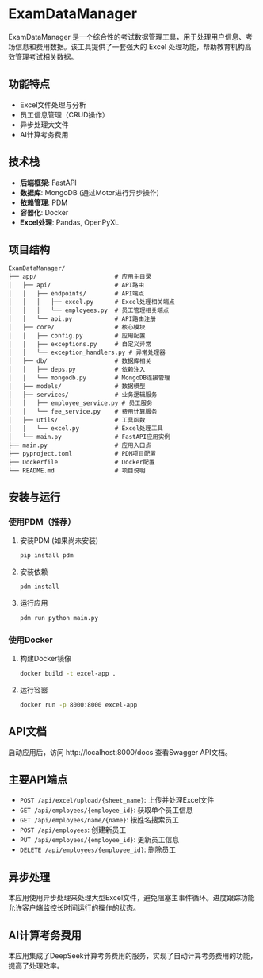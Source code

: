 # ExamDataManager

ExamDataManager 是一个综合性的考试数据管理工具，用于处理用户信息、考场信息和费用数据。该工具提供了一套强大的 Excel 处理功能，帮助教育机构高效管理考试相关数据。

## 功能特点

- Excel文件处理与分析
- 员工信息管理（CRUD操作）
- 异步处理大文件
- AI计算考务费用

## 技术栈

- **后端框架**: FastAPI
- **数据库**: MongoDB (通过Motor进行异步操作)
- **依赖管理**: PDM
- **容器化**: Docker
- **Excel处理**: Pandas, OpenPyXL

## 项目结构

```
ExamDataManager/
├── app/                      # 应用主目录
│   ├── api/                  # API路由
│   │   ├── endpoints/        # API端点
│   │   │   ├── excel.py      # Excel处理相关端点
│   │   │   └── employees.py  # 员工管理相关端点
│   │   └── api.py            # API路由注册
│   ├── core/                 # 核心模块
│   │   ├── config.py         # 应用配置
│   │   ├── exceptions.py     # 自定义异常
│   │   └── exception_handlers.py # 异常处理器
│   ├── db/                   # 数据库相关
│   │   ├── deps.py           # 依赖注入
│   │   └── mongodb.py        # MongoDB连接管理
│   ├── models/               # 数据模型
│   ├── services/             # 业务逻辑服务
│   │   ├── employee_service.py # 员工服务
│   │   └── fee_service.py    # 费用计算服务
│   ├── utils/                # 工具函数
│   │   └── excel.py          # Excel处理工具
│   └── main.py               # FastAPI应用实例
├── main.py                   # 应用入口点
├── pyproject.toml            # PDM项目配置
├── Dockerfile                # Docker配置
└── README.md                 # 项目说明
```

## 安装与运行

### 使用PDM（推荐）

1. 安装PDM (如果尚未安装)
   ```bash
   pip install pdm
   ```

2. 安装依赖
   ```bash
   pdm install
   ```

3. 运行应用
   ```bash
   pdm run python main.py
   ```

### 使用Docker

1. 构建Docker镜像
   ```bash
   docker build -t excel-app .
   ```

2. 运行容器
   ```bash
   docker run -p 8000:8000 excel-app
   ```

## API文档

启动应用后，访问 http://localhost:8000/docs 查看Swagger API文档。

## 主要API端点

- `POST /api/excel/upload/{sheet_name}`: 上传并处理Excel文件
- `GET /api/employees/{employee_id}`: 获取单个员工信息
- `GET /api/employees/name/{name}`: 按姓名搜索员工
- `POST /api/employees`: 创建新员工
- `PUT /api/employees/{employee_id}`: 更新员工信息
- `DELETE /api/employees/{employee_id}`: 删除员工

## 异步处理

本应用使用异步处理来处理大型Excel文件，避免阻塞主事件循环。进度跟踪功能允许客户端监控长时间运行的操作的状态。

## AI计算考务费用

本应用集成了DeepSeek计算考务费用的服务，实现了自动计算考务费用的功能，提高了处理效率。


